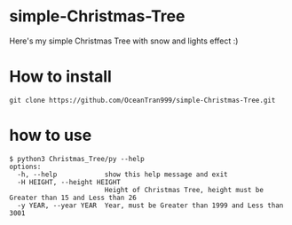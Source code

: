 # simple-Christmas-Tree
Here's my simple Christmas Tree with snow and lights effect :)

# How to install
```console
git clone https://github.com/OceanTran999/simple-Christmas-Tree.git
```

# how to use
```console
$ python3 Christmas_Tree/py --help
options:
  -h, --help            show this help message and exit
  -H HEIGHT, --height HEIGHT
                        Height of Christmas Tree, height must be Greater than 15 and Less than 26
  -y YEAR, --year YEAR  Year, must be Greater than 1999 and Less than 3001
```
